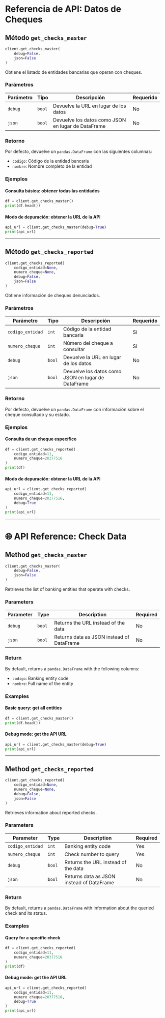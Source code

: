 # Referencia de API: Datos de Cheques

## Método `get_checks_master`

```python
client.get_checks_master(
    debug=False,
    json=False
)
```

Obtiene el listado de entidades bancarias que operan con cheques.

### Parámetros

| Parámetro | Tipo | Descripción | Requerido |
|-----------|------|-------------|-----------|
| `debug` | `bool` | Devuelve la URL en lugar de los datos | No |
| `json` | `bool` | Devuelve los datos como JSON en lugar de DataFrame | No |

### Retorno

Por defecto, devuelve un `pandas.DataFrame` con las siguientes columnas:

- `codigo`: Código de la entidad bancaria
- `nombre`: Nombre completo de la entidad

### Ejemplos

#### Consulta básica: obtener todas las entidades

```python
df = client.get_checks_master()
print(df.head())
```

#### Modo de depuración: obtener la URL de la API

```python
api_url = client.get_checks_master(debug=True)
print(api_url)
```

---

## Método `get_checks_reported`

```python
client.get_checks_reported(
    codigo_entidad=None,
    numero_cheque=None,
    debug=False,
    json=False
)
```

Obtiene información de cheques denunciados.

### Parámetros

| Parámetro | Tipo | Descripción | Requerido |
|-----------|------|-------------|-----------|
| `codigo_entidad` | `int` | Código de la entidad bancaria | Sí |
| `numero_cheque` | `int` | Número del cheque a consultar | Sí |
| `debug` | `bool` | Devuelve la URL en lugar de los datos | No |
| `json` | `bool` | Devuelve los datos como JSON en lugar de DataFrame | No |

### Retorno

Por defecto, devuelve un `pandas.DataFrame` con información sobre el cheque consultado y su estado.

### Ejemplos

#### Consulta de un cheque específico

```python
df = client.get_checks_reported(
    codigo_entidad=11,
    numero_cheque=20377516
)
print(df)
```

#### Modo de depuración: obtener la URL de la API

```python
api_url = client.get_checks_reported(
    codigo_entidad=11,
    numero_cheque=20377516,
    debug=True
)
print(api_url)
```

---

# 🌐 API Reference: Check Data

## Method `get_checks_master`

```python
client.get_checks_master(
    debug=False,
    json=False
)
```

Retrieves the list of banking entities that operate with checks.

### Parameters

| Parameter | Type | Description | Required |
|-----------|------|-------------|----------|
| `debug` | `bool` | Returns the URL instead of the data | No |
| `json` | `bool` | Returns data as JSON instead of DataFrame | No |

### Return

By default, returns a `pandas.DataFrame` with the following columns:

- `codigo`: Banking entity code
- `nombre`: Full name of the entity

### Examples

#### Basic query: get all entities

```python
df = client.get_checks_master()
print(df.head())
```

#### Debug mode: get the API URL

```python
api_url = client.get_checks_master(debug=True)
print(api_url)
```

---

## Method `get_checks_reported`

```python
client.get_checks_reported(
    codigo_entidad=None,
    numero_cheque=None,
    debug=False,
    json=False
)
```

Retrieves information about reported checks.

### Parameters

| Parameter | Type | Description | Required |
|-----------|------|-------------|----------|
| `codigo_entidad` | `int` | Banking entity code | Yes |
| `numero_cheque` | `int` | Check number to query | Yes |
| `debug` | `bool` | Returns the URL instead of the data | No |
| `json` | `bool` | Returns data as JSON instead of DataFrame | No |

### Return

By default, returns a `pandas.DataFrame` with information about the queried check and its status.

### Examples

#### Query for a specific check

```python
df = client.get_checks_reported(
    codigo_entidad=11,
    numero_cheque=20377516
)
print(df)
```

#### Debug mode: get the API URL

```python
api_url = client.get_checks_reported(
    codigo_entidad=11,
    numero_cheque=20377516,
    debug=True
)
print(api_url)
```
